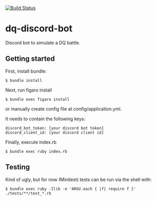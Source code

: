[![Build Status](https://travis-ci.org/jlbeard84/dq-discord-bot.svg?branch=master)](https://travis-ci.org/jlbeard84/dq-discord-bot)

# dq-discord-bot
Discord bot to simulate a DQ battle.

## Getting started

First, install bundle:

    $ bundle install

Next, run figaro install 

    $ bundle exec figaro install

or manually create config file at config/application.yml. 

It needs to contain the following keys:

    discord_bot_token: [your discord bot token]
    discord_client_id: [your discord client id]

Finally, execute index.rb

    $ bundle exec ruby index.rb
    
## Testing

Kind of ugly, but for now (Minitest) tests can be run via the shell with:

    $ bundle exec ruby -Ilib -e 'ARGV.each { |f| require f }' ./tests/**/test_*.rb
